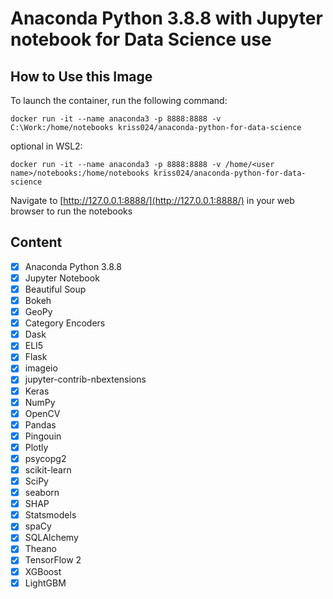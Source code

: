 # Anaconda Python 3.8.8 with Jupyter notebook for Data Science use

## How to Use this Image
To launch the container, run the following command:
```
docker run -it --name anaconda3 -p 8888:8888 -v C:\Work:/home/notebooks kriss024/anaconda-python-for-data-science
```
optional in WSL2:
```
docker run -it --name anaconda3 -p 8888:8888 -v /home/<user name>/notebooks:/home/notebooks kriss024/anaconda-python-for-data-science
```

Navigate to [http://127.0.0.1:8888/](http://127.0.0.1:8888/) in your web browser to run the notebooks

## Content
- [x] Anaconda Python 3.8.8
- [x] Jupyter Notebook
- [x] Beautiful Soup
- [x] Bokeh
- [x] GeoPy
- [x] Category Encoders
- [x] Dask
- [x] ELI5
- [x] Flask
- [x] imageio
- [x] jupyter-contrib-nbextensions
- [x] Keras
- [x] NumPy
- [x] OpenCV
- [x] Pandas
- [x] Pingouin
- [x] Plotly
- [x] psycopg2
- [x] scikit-learn
- [x] SciPy
- [x] seaborn
- [x] SHAP
- [x] Statsmodels
- [x] spaCy
- [x] SQLAlchemy
- [x] Theano
- [x] TensorFlow 2
- [x] XGBoost
- [x] LightGBM